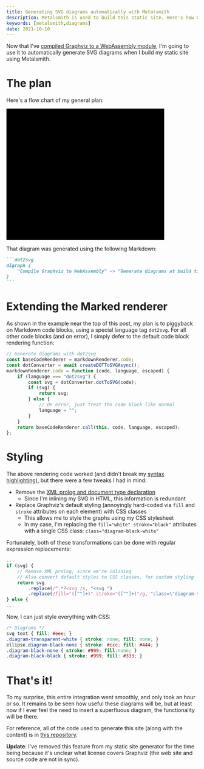 ```yaml
---
title: Generating SVG diagrams automatically with Metalsmith
description: Metalsmith is used to build this static site. Here's how Graphviz was integrated to automatically generate diagrams.
keywords: [metalsmith,diagrams]
date: 2021-10-10
---
```

Now that I've [compiled Graphviz to a WebAssembly module](../webassembly/compiling-graphviz-to-webassembly.md), I'm going to use it to automatically generate SVG diagrams when I build my static site using Metalsmith.

# The plan
Here's a flow chart of my general plan:

<div>
<svg width="312pt" height="260pt"
 viewBox="0.00 0.00 311.67 260.00" xmlns="http://www.w3.org/2000/svg" xmlns:xlink="http://www.w3.org/1999/xlink">
<g id="graph0" class="graph" transform="scale(1 1) rotate(0) translate(4 256)">
<polygon class="diagram-transparent-white" points="-4,4 -4,-256 307.67,-256 307.67,4 -4,4"/>
<g id="node1" class="node">
<title>Compile Graphviz to WebAssembly</title>
<ellipse class="diagram-black-none" cx="151.84" cy="-234" rx="151.67" ry="18"/>
<text text-anchor="middle" x="151.84" y="-229.8" font-size="14.00">Compile Graphviz to WebAssembly</text>
</g>
<g id="node2" class="node">
<title>Generate diagrams at build time</title>
<ellipse class="diagram-black-none" cx="151.84" cy="-162" rx="134.85" ry="18"/>
<text text-anchor="middle" x="151.84" y="-157.8" font-size="14.00">Generate diagrams at build time</text>
</g>
<g id="edge1" class="edge">
<title>Compile Graphviz to WebAssembly&#45;&gt;Generate diagrams at build time</title>
<path class="diagram-black-none" d="M151.84,-215.7C151.84,-207.98 151.84,-198.71 151.84,-190.11"/>
<polygon class="diagram-black-black" points="155.34,-190.1 151.84,-180.1 148.34,-190.1 155.34,-190.1"/>
</g>
<g id="node3" class="node">
<title>???</title>
<ellipse class="diagram-black-none" cx="151.84" cy="-90" rx="27" ry="18"/>
<text text-anchor="middle" x="151.84" y="-85.8" font-size="14.00">???</text>
</g>
<g id="edge2" class="edge">
<title>Generate diagrams at build time&#45;&gt;???</title>
<path class="diagram-black-none" d="M151.84,-143.7C151.84,-135.98 151.84,-126.71 151.84,-118.11"/>
<polygon class="diagram-black-black" points="155.34,-118.1 151.84,-108.1 148.34,-118.1 155.34,-118.1"/>
</g>
<g id="node4" class="node">
<title>Profit!</title>
<ellipse class="diagram-black-none" cx="151.84" cy="-18" rx="36.49" ry="18"/>
<text text-anchor="middle" x="151.84" y="-13.8" font-size="14.00">Profit!</text>
</g>
<g id="edge3" class="edge">
<title>???&#45;&gt;Profit!</title>
<path class="diagram-black-none" d="M151.84,-71.7C151.84,-63.98 151.84,-54.71 151.84,-46.11"/>
<polygon class="diagram-black-black" points="155.34,-46.1 151.84,-36.1 148.34,-46.1 155.34,-46.1"/>
</g>
</g>
</svg>
</div>

That diagram was generated using the following Markdown:

````markdown
```dot2svg
digraph {
    "Compile Graphviz to WebAssembly" -> "Generate diagrams at build time" -> "???" -> "Profit!";
}
```
````

# Extending the Marked renderer
As shown in the example near the top of this post, my plan is to piggyback on Markdown code blocks, using a special language tag `dot2svg`. For all other code blocks (and on error), I simply defer to the default code block rendering function:

```javascript
// Generate diagrams with dot2svg
const baseCodeRenderer = markdownRenderer.code;
const dotConverter = await createDOTToSVGAsync();
markdownRenderer.code = function (code, language, escaped) {
    if (language === "dot2svg") {
        const svg = dotConverter.dotToSVG(code);
        if (svg) {
            return svg;
        } else {
            // On error, just treat the code block like normal
            language = "";
        }
    }
    return baseCodeRenderer.call(this, code, language, escaped);
};
```

# Styling
The above rendering code worked (and didn't break my [syntax highlighting](metalsmith-syntax-highlighting.md)), but there were a few tweaks I had in mind:

* Remove the [XML prolog and document type declaration](https://www.w3.org/TR/xml/#sec-prolog-dtd)
  * Since I'm inlining my SVG in HTML, this information is redundant
* Replace Graphviz's default styling (annoyingly hard-coded via `fill` and `stroke` attributes on each element) with CSS classes
  * This allows me to style the graphs using my CSS stylesheet
  * In my case, I'm replacing the `fill="white" stroke="black"` attributes with a single CSS class: `class="diagram-black-white"`

Fortunately, both of these transformations can be done with regular expression replacements:

```javascript
...
if (svg) {
    // Remove XML prolog, since we're inlining
    // Also convert default styles to CSS classes, for custom styling
    return svg
        .replace(/^.*?<svg /s, "<svg ")
        .replace(/fill="([^"]+)" stroke="([^"]+)"/g, "class=\"diagram-$2-$1\"");
} else {
...
```

Now, I can just style everything with CSS:

```css
/* Diagrams */
svg text { fill: #eee; }
.diagram-transparent-white { stroke: none; fill: none; }
ellipse.diagram-black-none { stroke: #ccc; fill: #444; }
.diagram-black-none { stroke: #999; fill:none; }
.diagram-black-black { stroke: #999; fill: #333; }
```

# That's it!
To my surprise, this entire integration went smoothly, and only took an hour or so. It remains to be seen how useful these diagrams will be, but at least now if I ever feel the need to insert a superfluous diagram, the functionality will be there.

For reference, all of the code used to generate this site (along with the content) is in [this repository](https://github.com/jaredkrinke/md2blog).

**Update**: I've removed this feature from my static site generator for the time being because it's unclear what license covers Graphviz (the web site and source code are not in sync).
